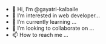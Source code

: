 - 👋 Hi, I’m @gayatri-kalbaile
- 👀 I’m interested in web developer...
- 🌱 I’m currently learning ...
- 💞️ I’m looking to collaborate on ...
- 📫 How to reach me ...

<!---
gayatri-kalbaile/gayatri-kalbaile is a ✨ special ✨ repository because its `README.md` (this file) appears on your GitHub profile.
You can click the Preview link to take a look at your changes.
--->
